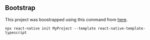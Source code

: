 
## Bootstrap

This project was boostrapped using this command from [here](https://reactnative.dev/docs/next/environment-setup#optional-using-a-specific-version-or-template).

```
npx react-native init MyProject --template react-native-template-typescript
```
